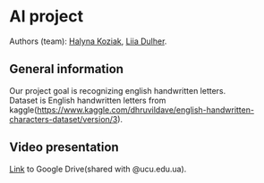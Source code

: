 # AI project
Authors (team): [Halyna Koziak](https://github.com/hkoziak),  [Liia Dulher](https://github.com/LiiaDulher).

## General information
Our project goal is recognizing english handwritten letters.<br>
Dataset is English handwritten letters from kaggle(https://www.kaggle.com/dhruvildave/english-handwritten-characters-dataset/version/3).

## Video presentation
[Link](https://drive.google.com/file/d/1HDksKAzbrM_skvi-thIBadGFmdMQRnZp/view?usp=sharing) to Google Drive(shared with @ucu.edu.ua).
